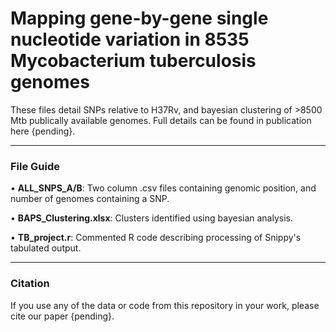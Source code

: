 # Mapping gene-by-gene single nucleotide variation in 8535 Mycobacterium tuberculosis genomes

These files detail SNPs relative to H37Rv, and bayesian clustering of >8500 Mtb publically available genomes. Full details can be found in publication here {pending}.


------
### File Guide
• __ALL_SNPS_A/B__: Two column .csv files containing genomic position, and number of genomes containing a SNP. 

• __BAPS_Clustering.xlsx__: Clusters identified using bayesian analysis. 

• __TB_project.r__: Commented R code describing processing of Snippy's tabulated output. 

------
### Citation
If you use any of the data or code from this repository in your work, please cite our paper {pending}.
